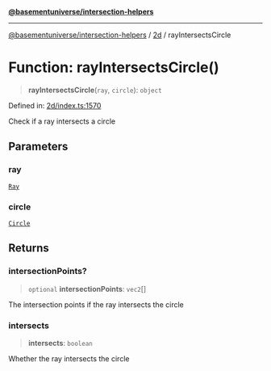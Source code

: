 [**@basementuniverse/intersection-helpers**](../../README.md)

***

[@basementuniverse/intersection-helpers](../../README.md) / [2d](../README.md) / rayIntersectsCircle

# Function: rayIntersectsCircle()

> **rayIntersectsCircle**(`ray`, `circle`): `object`

Defined in: [2d/index.ts:1570](https://github.com/basementuniverse/intersection-helpers/blob/a748c1cf3d5365b189253eb2878888a254b5c3a1/src/2d/index.ts#L1570)

Check if a ray intersects a circle

## Parameters

### ray

[`Ray`](../types/type-aliases/Ray.md)

### circle

[`Circle`](../types/type-aliases/Circle.md)

## Returns

### intersectionPoints?

> `optional` **intersectionPoints**: `vec2`[]

The intersection points if the ray intersects the circle

### intersects

> **intersects**: `boolean`

Whether the ray intersects the circle
